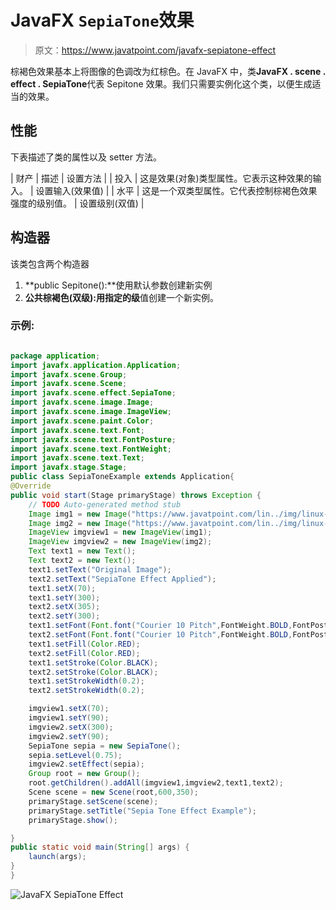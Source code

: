 # JavaFX `SepiaTone`效果

> 原文：<https://www.javatpoint.com/javafx-sepiatone-effect>

棕褐色效果基本上将图像的色调改为红棕色。在 JavaFX 中，类**JavaFX . scene . effect . SepiaTone**代表 Sepitone 效果。我们只需要实例化这个类，以便生成适当的效果。

## 性能

下表描述了类的属性以及 setter 方法。

| 财产 | 描述 | 设置方法 |
| 投入 | 这是效果(对象)类型属性。它表示这种效果的输入。 | 设置输入(效果值) |
| 水平 | 这是一个双类型属性。它代表控制棕褐色效果强度的级别值。 | 设置级别(双值) |

## 构造器

该类包含两个构造器

1.  **public Sepitone():**使用默认参数创建新实例
2.  **公共棕褐色(双级):**用指定的**级**值创建一个新实例。

### 示例:

```java

package application;
import javafx.application.Application;
import javafx.scene.Group;
import javafx.scene.Scene;
import javafx.scene.effect.SepiaTone;
import javafx.scene.image.Image;
import javafx.scene.image.ImageView;
import javafx.scene.paint.Color;
import javafx.scene.text.Font;
import javafx.scene.text.FontPosture;
import javafx.scene.text.FontWeight;
import javafx.scene.text.Text;
import javafx.stage.Stage;
public class SepiaToneExample extends Application{
@Override
public void start(Stage primaryStage) throws Exception {
	// TODO Auto-generated method stub
	Image img1 = new Image("https://www.javatpoint.com/lin../img/linux-first.png");
	Image img2 = new Image("https://www.javatpoint.com/lin../img/linux-first.png");
	ImageView imgview1 = new ImageView(img1);
	ImageView imgview2 = new ImageView(img2);
	Text text1 = new Text();
	Text text2 = new Text();
	text1.setText("Original Image");
	text2.setText("SepiaTone Effect Applied");
	text1.setX(70);
	text1.setY(300);
	text2.setX(305);
	text2.setY(300);
	text1.setFont(Font.font("Courier 10 Pitch",FontWeight.BOLD,FontPosture.REGULAR,16));
	text2.setFont(Font.font("Courier 10 Pitch",FontWeight.BOLD,FontPosture.REGULAR,16));
	text1.setFill(Color.RED);
	text2.setFill(Color.RED);
	text1.setStroke(Color.BLACK);
	text2.setStroke(Color.BLACK);
	text1.setStrokeWidth(0.2);
	text2.setStrokeWidth(0.2);

	imgview1.setX(70);
	imgview1.setY(90);
	imgview2.setX(300);
	imgview2.setY(90);
	SepiaTone sepia = new SepiaTone();
	sepia.setLevel(0.75);
	imgview2.setEffect(sepia);
	Group root = new Group();
	root.getChildren().addAll(imgview1,imgview2,text1,text2);
	Scene scene = new Scene(root,600,350);
	primaryStage.setScene(scene);
	primaryStage.setTitle("Sepia Tone Effect Example");
	primaryStage.show();	

}
public static void main(String[] args) {
	launch(args);
}
}

```

![JavaFX SepiaTone Effect](../img/f95323b436a3c2ceea77a50db455caa0.png)
